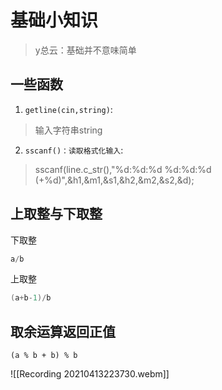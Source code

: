 # 基础小知识
> y总云：基础并不意味简单

## 一些函数
1. `getline(cin,string)`:
> 输入字符串string

2. `sscanf()：读取格式化输入`:
> sscanf(line.c_str(),"%d:%d:%d %d:%d:%d (+%d)",&h1,&m1,&s1,&h2,&m2,&s2,&d);



## 上取整与下取整 
下取整
```cpp
a/b
```
上取整
```cpp
(a+b-1)/b
```

## 取余运算返回正值
```
(a % b + b) % b
```
![[Recording 20210413223730.webm]]
